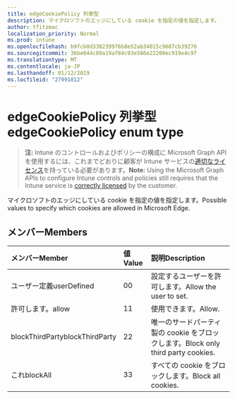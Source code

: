 ```yaml
---
title: edgeCookiePolicy 列挙型
description: マイクロソフトのエッジにしている cookie を指定の値を指定します。
author: tfitzmac
localization_priority: Normal
ms.prod: intune
ms.openlocfilehash: b9fcb0d338239976b8e52ab34015c9687cb39276
ms.sourcegitcommit: 36be044c89a19af84c93e586e22200ec919e4c9f
ms.translationtype: MT
ms.contentlocale: ja-JP
ms.lasthandoff: 01/12/2019
ms.locfileid: "27991812"
---
```

# <a name="edgecookiepolicy-enum-type"></a><span data-ttu-id="af4da-103">edgeCookiePolicy 列挙型</span><span class="sxs-lookup"><span data-stu-id="af4da-103">edgeCookiePolicy enum type</span></span>

> <span data-ttu-id="af4da-104">**注:** Intune のコントロールおよびポリシーの構成に Microsoft Graph API を使用するには、これまでどおりに顧客が Intune サービスの[適切なライセンス](https://go.microsoft.com/fwlink/?linkid=839381)を持っている必要があります。</span><span class="sxs-lookup"><span data-stu-id="af4da-104">**Note:** Using the Microsoft Graph APIs to configure Intune controls and policies still requires that the Intune service is [correctly licensed](https://go.microsoft.com/fwlink/?linkid=839381) by the customer.</span></span>

<span data-ttu-id="af4da-105">マイクロソフトのエッジにしている cookie を指定の値を指定します。</span><span class="sxs-lookup"><span data-stu-id="af4da-105">Possible values to specify which cookies are allowed in Microsoft Edge.</span></span>
## <a name="members"></a><span data-ttu-id="af4da-106">メンバー</span><span class="sxs-lookup"><span data-stu-id="af4da-106">Members</span></span>
|<span data-ttu-id="af4da-107">メンバー</span><span class="sxs-lookup"><span data-stu-id="af4da-107">Member</span></span>|<span data-ttu-id="af4da-108">値</span><span class="sxs-lookup"><span data-stu-id="af4da-108">Value</span></span>|<span data-ttu-id="af4da-109">説明</span><span class="sxs-lookup"><span data-stu-id="af4da-109">Description</span></span>|
|:---|:---|:---|
|<span data-ttu-id="af4da-110">ユーザー定義</span><span class="sxs-lookup"><span data-stu-id="af4da-110">userDefined</span></span>|<span data-ttu-id="af4da-111">0</span><span class="sxs-lookup"><span data-stu-id="af4da-111">0</span></span>|<span data-ttu-id="af4da-112">設定するユーザーを許可します。</span><span class="sxs-lookup"><span data-stu-id="af4da-112">Allow the user to set.</span></span>|
|<span data-ttu-id="af4da-113">許可します。</span><span class="sxs-lookup"><span data-stu-id="af4da-113">allow</span></span>|<span data-ttu-id="af4da-114">1</span><span class="sxs-lookup"><span data-stu-id="af4da-114">1</span></span>|<span data-ttu-id="af4da-115">使用できます。</span><span class="sxs-lookup"><span data-stu-id="af4da-115">Allow.</span></span>|
|<span data-ttu-id="af4da-116">blockThirdParty</span><span class="sxs-lookup"><span data-stu-id="af4da-116">blockThirdParty</span></span>|<span data-ttu-id="af4da-117">2</span><span class="sxs-lookup"><span data-stu-id="af4da-117">2</span></span>|<span data-ttu-id="af4da-118">唯一のサードパーティ製の cookie をブロックします。</span><span class="sxs-lookup"><span data-stu-id="af4da-118">Block only third party cookies.</span></span>|
|<span data-ttu-id="af4da-119">これ</span><span class="sxs-lookup"><span data-stu-id="af4da-119">blockAll</span></span>|<span data-ttu-id="af4da-120">3</span><span class="sxs-lookup"><span data-stu-id="af4da-120">3</span></span>|<span data-ttu-id="af4da-121">すべての cookie をブロックします。</span><span class="sxs-lookup"><span data-stu-id="af4da-121">Block all cookies.</span></span>|



